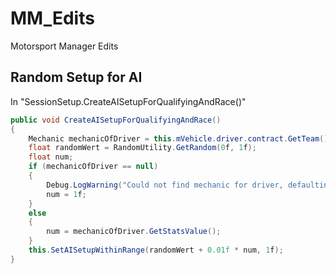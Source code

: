 # MM_Edits
Motorsport Manager Edits

## Random Setup for AI
In "SessionSetup.CreateAISetupForQualifyingAndRace()"
```C#
public void CreateAISetupForQualifyingAndRace()
{
	Mechanic mechanicOfDriver = this.mVehicle.driver.contract.GetTeam().GetMechanicOfDriver(this.mVehicle.driver);
	float randomWert = RandomUtility.GetRandom(0f, 1f);
	float num;
	if (mechanicOfDriver == null)
	{
		Debug.LogWarning("Could not find mechanic for driver, defaulting values", null);
		num = 1f;
	}
	else
	{
		num = mechanicOfDriver.GetStatsValue();
	}
	this.SetAISetupWithinRange(randomWert + 0.01f * num, 1f);
}
```
